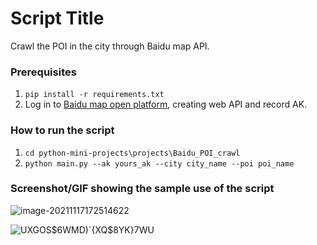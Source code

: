 # Script Title

<!--Remove the below lines and add yours -->
Crawl the POI in the city through Baidu map API.

### Prerequisites
<!--Remove the below lines and add yours -->

1. `pip install -r requirements.txt`
2. Log in to [Baidu map open platform](https://lbsyun.baidu.com/apiconsole/key#/home), creating web API and record AK.

### How to run the script

<!--Remove the below lines and add yours -->

1. `cd python-mini-projects\projects\Baidu_POI_crawl`
2. `python main.py --ak yours_ak --city city_name --poi poi_name` 

### Screenshot/GIF showing the sample use of the script

<!--Remove the below lines and add yours -->

![image-20211117172514622](https://user-images.githubusercontent.com/71769312/142175449-294daf40-413a-43df-aa3a-8d99a203afa9.png)

![UXGOS$6WMD)`{XQ$8YK}7WU](https://user-images.githubusercontent.com/71769312/142175459-8f10d1c4-5c5d-4754-9fd5-d5ec58a79081.png)

